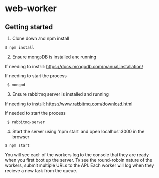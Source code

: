 # web-worker

## Getting started 

1) Clone down and npm install

` $ npm install `

2) Ensure mongoDB is installed and running

If needing to install: https://docs.mongodb.com/manual/installation/

If needing to start the process

` $ mongod`

3) Ensure rabbitmq server is installed and running

If needing to install: https://www.rabbitmq.com/download.html

If needed to start the process

` $ rabbitmq-server`

4) Start the server using 'npm start' and open localhost:3000 in the browser

` $ npm start `

You will see each of the workers log to the console that they are ready when you first boot up the server. To see the round-robbin nature of the workers, submit multiple URLs to the API. Each worker will log when they recieve a new task from the queue.
